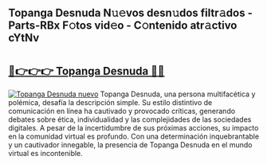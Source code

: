 ## Topanga Desnuda N𝚞𝚎vos desn𝚞dos filtr𝚊dos - Parts-RBx F𝚘tos vid𝚎o - C𝚘ntenido atr𝚊ctivo cYtNv

# <h2><a href="http://mbcpkp.tromn.icu/?c=Topanga+Desnuda">🔗👉👉👉 Topanga Desnuda 🔗🔗</a></h2>

[![Topanga Desnuda nuevo](https://i.imgur.com/pEAQMta.gif)](http://mbcpkp.tromn.icu/?c=Topanga+Desnuda)
Topanga Desnuda, una persona multifacética y polémica, desafía la descripción simple. Su estilo distintivo de comunicación en línea ha cautivado y provocado críticas, generando debates sobre ética, individualidad y las complejidades de las sociedades digitales. A pesar de la incertidumbre de sus próximas acciones, su impacto en la comunidad virtual es profundo. Con una determinación inquebrantable y un cautivador innegable, la presencia de Topanga Desnuda en el mundo virtual es incontenible.
